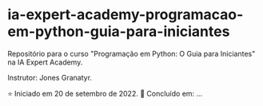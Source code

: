 # ia-expert-academy-programacao-em-python-guia-para-iniciantes

Repositório para o curso "Programação em Python: O Guia para Iniciantes" na IA Expert Academy.

Instrutor: Jones Granatyr.

:star: Iniciado em 20 de setembro de 2022.
:star2: Concluído em: ...
